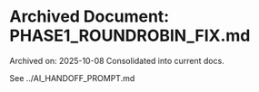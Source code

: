 # Archived Document: PHASE1_ROUNDROBIN_FIX.md

Archived on: 2025-10-08
Consolidated into current docs.

See ../AI_HANDOFF_PROMPT.md

